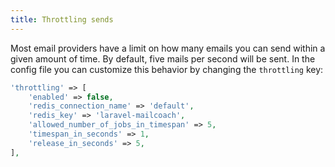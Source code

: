 ```yaml
---
title: Throttling sends
---
```


Most email providers have a limit on how many emails you can send within a given amount of time. By default, five mails per second will be sent. In the config file you can customize this behavior by changing the `throttling` key:

```php
'throttling' => [
    'enabled' => false,
    'redis_connection_name' => 'default',
    'redis_key' => 'laravel-mailcoach',
    'allowed_number_of_jobs_in_timespan' => 5,
    'timespan_in_seconds' => 1,
    'release_in_seconds' => 5,
],
```
